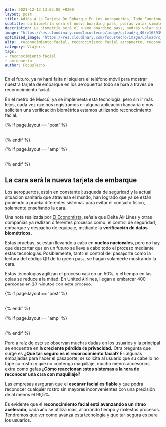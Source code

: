 ```yaml
---
date: 2021-12-13 13:03:00 +0200
layout: post
title: Adiós A La Tarjeta De Embarque En Los Aeropuertos, Todo Funcionará Mediante Reconocimiento Facial
subtitle: La biometría será el nuevo boarding pass, podrás volar simplemente enseñando la cara, el papel o el móvil, son cosa del pasado
description: La biometría será el nuevo boarding pass, podrás volar simplemente enseñando la cara, el papel o el móvil, son cosa del pasado
image: "https://res.cloudinary.com/focustecno/image/upload/q_46/v1639392679/adios-la-tarjeta-de-embarque-en-los-aeropuertos-todo-funcionara-mediante-reconocimiento-facial_vd7tqx.jpg"
optimized_image: "https://res.cloudinary.com/focustecno/image/upload/c_scale,q_46,w_404/v1639392679/adios-la-tarjeta-de-embarque-en-los-aeropuertos-todo-funcionara-mediante-reconocimiento-facial_vd7tqx.jpg"
altp:  reconocimiento facial, reconocimiento facial aeropuerto, reconocimiento facial aeropuerto madrid, reconocimiento facial aeropuerto china, reconocimiento facial en aeropuerto, reconocimiento facial en los aeropuertos, reconocimiento facial en aeropuertos, sistema de reconocimiento facial en aeropuertos, reconocimiento facial Aeropuerto Internacional Hartsfield-Jackson, reconocimiento facial Aeropuerto Internacional Pekín-Capital, reconocimiento facial Aeropuerto Internacional Dubái, reconocimiento facial Aeropuerto Internacional Tokio-Haneda, reconocimiento facial Aeropuerto Internacional Los Ángeles, reconocimiento facial Aeropuerto Internacional O'Hare, reconocimiento facial Aeropuerto Internacional Londres-Heathrow, reconocimiento facial Aeropuerto Internacional Hong Kong, reconocimiento facial Aeropuerto Internacional Shanghái-Pudong, reconocimiento facial Aeropuerto Internacional París-Charles de Gaulle, reconocimiento facial Aeropuerto Internacional Ámsterdam-Schiphol, reconocimiento facial Aeropuerto Internacional Dallas/Fort Worth, reconocimiento facial Aeropuerto Internacional Cantón-Baiyun, reconocimiento facial Aeropuerto Internacional Meno, reconocimiento facial Aeropuerto Internacional Atatürk, reconocimiento facial Aeropuerto Internacional Indira Gandhi, reconocimiento facial Aeropuerto Internacional Soekarno-Hatta, reconocimiento facial Aeropuerto Internacional Singapur, reconocimiento facial Aeropuerto Internacional Seúl-Incheon, reconocimiento facial Aeropuerto Internacional Denver, reconocimiento facial Aeropuerto Internacional España, reconocimiento facial Aeropuerto Internacional Ezeiza, datos biométricos Aeropuerto Internacional Hartsfield-Jackson, datos biométricos Aeropuerto Internacional Pekín-Capital, datos biométricos Aeropuerto Internacional Dubái, datos biométricos Aeropuerto Internacional Tokio-Haneda, datos biométricos Aeropuerto Internacional Los Ángeles, datos biométricos Aeropuerto Internacional O'Hare, datos biométricos Aeropuerto Internacional Londres-Heathrow, datos biométricos Aeropuerto Internacional Hong Kong, datos biométricos Aeropuerto Internacional Shanghái-Pudong, datos biométricos Aeropuerto Internacional París-Charles de Gaulle, datos biométricos Aeropuerto Internacional Ámsterdam-Schiphol, datos biométricos Aeropuerto Internacional Dallas/Fort Worth, datos biométricos Aeropuerto Internacional Cantón-Baiyun, datos biométricos Aeropuerto Internacional Meno, datos biométricos Aeropuerto Internacional Atatürk, datos biométricos Aeropuerto Internacional Indira Gandhi, datos biométricos Aeropuerto Internacional Soekarno-Hatta, datos biométricos Aeropuerto Internacional Singapur, datos biométricos Aeropuerto Internacional Seúl-Incheon, datos biométricos Aeropuerto Internacional Denver, datos biométricos Aeropuerto Internacional España, datos biométricos Aeropuerto Internacional Ezeiza, tarjeta de embarque, la tarjeta de embarque, que es la tarjeta de embarque, ¿quién inspecciona las maletas? la tarjeta de embarque el aduanero el asiento, arjeta de embarque iberia, tarjeta de embarque in english, ¿en qué te sientas en el avión? la tarjeta de embarque la aduana el asiento, tarjeta de embarque air europa, and cuando se puede sacar la tarjeta de embarque air europa 
category: Viajeros
tags:
- reconocimiento facial
- aeropuerto
author: FocusTecno
---
```

En el futuro, ya no hará falta ni siquiera el teléfono móvil para mostrar nuestra tarjeta de embarque en los aeropuertos todo se hará a través de reconocimiento facial.

En el metro de Moscú, ya se implementa esta tecnología, pero sin ir más lejos, cada vez que nos registramos en alguna aplicación bancaria o nos solicitan una verificación biométrica estamos utilizando reconocimiento facial.

{% if page.layout == 'post' %}
<br/>
<ins class="adsbygoogle"
     style="display:block"
     data-ad-client="ca-pub-4858467408884489"
     data-ad-slot="4415831152"
     data-ad-format="auto"
     data-full-width-responsive="true"></ins>
<script>
     (adsbygoogle = window.adsbygoogle || []).push({});
</script>
<br/>
{% endif %}

{% if page.layout == 'amp' %}
<br/>
<amp-ad width="100vw" height="320"
     type="adsense"
     data-ad-client="ca-pub-4858467408884489"
     data-ad-slot="4415831152"
     data-auto-format="rspv"
     data-full-width="">
  <div overflow=""></div>
</amp-ad>
<br/>
{% endif %}

## La cara será la nueva tarjeta de embarque

Los aeropuertos, están en constante búsqueda de seguridad y la actual situación sanitaria que atraviesa el mundo, han logrado que ya se están poniendo a prueba diferentes sistemas para evitar el contacto físico, solamente enseñando la cara.

Una nota realizada por [El Economista](https://www.eleconomista.es/actualidad/noticias/11513648/12/21/Volar-por-la-cara-la-biometria-revoluciona-los-procesos-en-los-aeropuertos.html), señala que Delta Air Lines y otras compañías ya realizan diferentes procesos como: el control de seguridad, embarque y despacho de equipaje, mediante la **verificación de datos biométricos.**

Estas pruebas, se están llevando a cabo en **vuelos nacionales**, pero no hay que descartar que en un futuro se lleve a cabo todo el proceso mediante estas tecnologías. Posiblemente, tanto el control del pasaporte como la lectura del código QR de tu green pass, se hagan solamente mostrando la cara.

Estas tecnologías agilizan el proceso casi en un 50%, y el tiempo en las colas se reduce a la mitad. En United Airlines, llegan a embarcar 400 personas en 20 minutos con este proceso.

{% if page.layout == 'post' %}
<br/>
<ins class="adsbygoogle"
     style="display:block"
     data-ad-client="ca-pub-4858467408884489"
     data-ad-slot="2382378960"
     data-ad-format="auto"
     data-full-width-responsive="true"></ins>
<script>
     (adsbygoogle = window.adsbygoogle || []).push({});
</script>
<br/>
{% endif %}

{% if page.layout == 'amp' %}
<br/>
<amp-ad width="100vw" height="320"
     type="adsense"
     data-ad-client="ca-pub-4858467408884489"
     data-ad-slot="2382378960"
     data-auto-format="rspv"
     data-full-width="">
  <div overflow=""></div>
</amp-ad>
<br/>
{% endif %}

Pero a raíz de esto se observan muchas dudas en los usuarios y la principal se encuentra en **la creciente pérdida de privacidad.** Otra pregunta que surge es **¿Qué tan seguro es el reconocimiento facial?** En algunas embajadas para hacer el pasaporte, se solicita al usuario que su cabello no tape su rostro y que no contenga maquillaje, mucho menos accesorios extra como gafas **¿Cómo reaccionan estos sistemas a la hora de reconocer una cara con maquillaje?**

Las empresas aseguran que el **escáner facial es fiable** y que podrá reconocer cualquier rostro sin mayores inconvenientes con una precisión de al menos el 99,5%. 

Es evidente que el **reconocimiento facial está avanzando a un ritmo acelerado**, cada año se utiliza más, ahorrando tiempo y molestos procesos. Tendremos que ver como avanza esta tecnología y que tan segura es para los usuarios.
